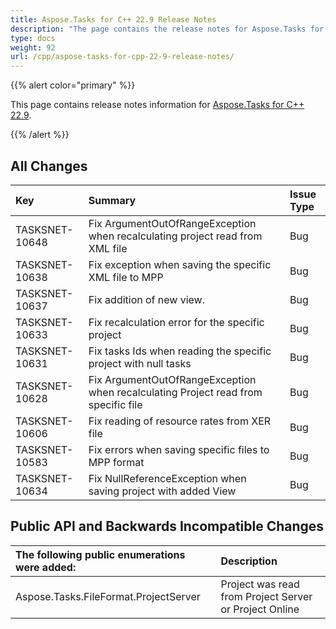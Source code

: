 ```yaml
---
title: Aspose.Tasks for C++ 22.9 Release Notes
description: "The page contains the release notes for Aspose.Tasks for C++ 22.9."
type: docs
weight: 92
url: /cpp/aspose-tasks-for-cpp-22-9-release-notes/
---
```


{{% alert color="primary" %}} 

This page contains release notes information for [Aspose.Tasks for C++ 22.9](https://downloads.aspose.com/tasks/cpp/new-releases/aspose.tasks-for-c---22.9/).

{{% /alert %}}
## **All Changes**
|**Key**|**Summary**|**Issue Type**|
| :- | :- | :- |
| TASKSNET-10648 | Fix ArgumentOutOfRangeException when recalculating project read from XML file | Bug |
| TASKSNET-10638 | Fix exception when saving the specific XML file to MPP | Bug |
| TASKSNET-10637 | Fix addition of new view. | Bug |
| TASKSNET-10633 | Fix recalculation error for the specific project | Bug |
| TASKSNET-10631 | Fix tasks Ids when reading the specific project with null tasks | Bug |
| TASKSNET-10628 | Fix ArgumentOutOfRangeException when recalculating Project read from specific file | Bug |
| TASKSNET-10606 | Fix reading of resource rates from XER file | Bug |
| TASKSNET-10583 | Fix errors when saving specific files to MPP format | Bug |
| TASKSNET-10634 | Fix NullReferenceException when saving project with added View | Bug |

## **Public API and Backwards Incompatible Changes**
|**The following public enumerations were added:**|**Description**|
| :- | :- |
| Aspose.Tasks.FileFormat.ProjectServer | Project was read from Project Server or Project Online |


